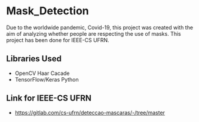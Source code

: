 # Mask_Detection
Due to the worldwide pandemic, Covid-19, this project was created with the aim of analyzing whether people are respecting the use of masks.
This project has been done for IEEE-CS UFRN.

## Libraries Used
* OpenCV Haar Cacade
* TensorFlow/Keras Python

## Link for IEEE-CS UFRN
* https://gitlab.com/cs-ufrn/deteccao-mascaras/-/tree/master
